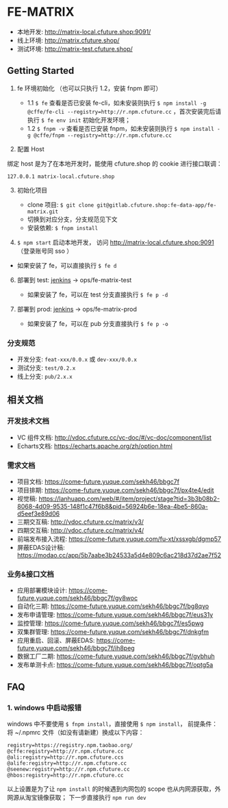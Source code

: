 # FE-MATRIX

- 本地开发: http://matrix-local.cfuture.shop:9091/
- 线上环境: http://matrix.cfuture.shop/
- 测试环境: http://matrix-test.cfuture.shop/

## Getting Started

1. fe 环境初始化 （也可以只执行 1.2，安装 fnpm 即可）
   - 1.1 `$ fe` 查看是否已安装 fe-cli，如未安装则执行 `$ npm install -g @cffe/fe-cli --registry=http://r.npm.cfuture.cc` ，首次安装完后请执行 `$ fe env init` 初始化开发环境；
   - 1.2 `$ fnpm -v` 查看是否已安装 fnpm，如未安装则执行 `$ npm install -g @cffe/fnpm --registry=http://r.npm.cfuture.cc`

2. 配置 Host

绑定 host 是为了在本地开发时，能使用 cfuture.shop 的 cookie 进行接口联调：

```host
127.0.0.1 matrix-local.cfuture.shop
```

3. 初始化项目
   - clone 项目: `$ git clone git@gitlab.cfuture.shop:fe-data-app/fe-matrix.git`
   - 切换到对应分支，分支规范见下文
   - 安装依赖: `$ fnpm install`

4. `$ npm start` 启动本地开发， 访问 http://matrix-local.cfuture.shop:9091 （登录账号同 sso ）
  - 如果安装了 fe，可以直接执行 `$ fe d`

6. 部署到 test:  [jenkins](http://jenkins.cfuture.cc/) -> ops/fe-matrix-test
   - 如果安装了 fe，可以在 test 分支直接执行 `$ fe p -d`

7. 部署到 prod: [jenkins](http://jenkins.cfuture.cc/) -> ops/fe-matrix-prod
   - 如果安装了 fe，可以在 pub 分支直接执行 `$ fe p -o`

### 分支规范

- 开发分支: `feat-xxx/0.0.x` 或 `dev-xxx/0.0.x`
- 测试分支: `test/0.2.x`
- 线上分支: `pub/2.x.x`

## 相关文档

### 开发技术文档

- VC 组件文档: http://vdoc.cfuture.cc/vc-doc/#/vc-doc/component/list
- Echarts文档: https://echarts.apache.org/zh/option.html

### 需求文档

- 项目文档: https://come-future.yuque.com/sekh46/bbgc7f
- 项目排期: https://come-future.yuque.com/sekh46/bbgc7f/px4te4/edit
- 视觉稿: https://lanhuapp.com/web/#/item/project/stage?tid=3b3b08b2-8068-4d09-9535-148f1c47f6b8&pid=56924b6e-18ea-4be5-860a-d5eef3e89d06
- 三期交互稿: http://vdoc.cfuture.cc/matrix/v3/
- 四期交互稿: http://vdoc.cfuture.cc/matrix/v4/
- 前端发布接入流程: https://come-future.yuque.com/fu-xt/xssxgb/dgmp57
- 屏蔽EDAS设计稿: https://modao.cc/app/5b7aabe3b24533a5d4e809c6ac218d37d2ae7f52

### 业务&接口文档

- 应用部署模块设计: https://come-future.yuque.com/sekh46/bbgc7f/gy8woc
- 自动化三期: https://come-future.yuque.com/sekh46/bbgc7f/bg8qyo
- 发布申请管理: https://come-future.yuque.com/sekh46/bbgc7f/eus31y
- 监控管理: https://come-future.yuque.com/sekh46/bbgc7f/es5pwg
- 双集群管理: https://come-future.yuque.com/sekh46/bbgc7f/dnkgfm
- 应用重启、回滚、屏蔽EDAS: https://come-future.yuque.com/sekh46/bbgc7f/ih8peg
- 数据工厂二期: https://come-future.yuque.com/sekh46/bbgc7f/gvbhuh
- 发布单测卡点: https://come-future.yuque.com/sekh46/bbgc7f/optg5a


## FAQ

### 1. windows 中启动报错

windows 中不要使用 `$ fnpm install`，直接使用 `$ npm install`，
前提条件：将 ~/.npmrc 文件（如没有请新建）换成以下内容：

```
registry=https://registry.npm.taobao.org/
@cffe:registry=http://r.npm.cfuture.cc
@ali:registry=http://r.npm.cfuture.ccs
@alife:registry=http://r.npm.cfuture.cc
@seenew:registry=http://r.npm.cfuture.cc
@hbos:registry=http://r.npm.cfuture.cc
```

以上设置是为了让 `npm install` 的时候遇到内网包的 scope 也从内网源获取，外网源从淘宝镜像获取；
下一步直接执行 `npm run dev`
